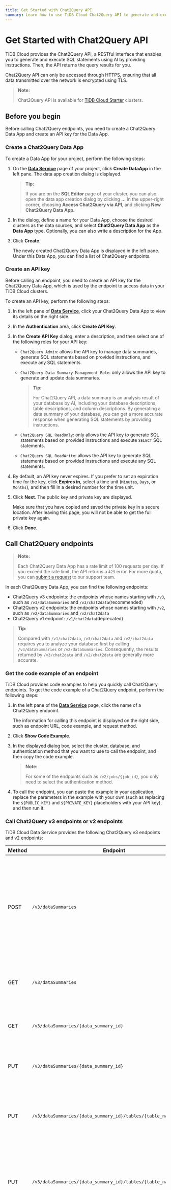 ```yaml
---
title: Get Started with Chat2Query API
summary: Learn how to use TiDB Cloud Chat2Query API to generate and execute SQL statements using AI by providing instructions.
---
```


# Get Started with Chat2Query API

TiDB Cloud provides the Chat2Query API, a RESTful interface that enables you to generate and execute SQL statements using AI by providing instructions. Then, the API returns the query results for you.

Chat2Query API can only be accessed through HTTPS, ensuring that all data transmitted over the network is encrypted using TLS.

> **Note:**
>
> Chat2Query API is available for [TiDB Cloud Starter](/tidb-cloud/select-cluster-tier.md#tidb-cloud-starter) clusters.

## Before you begin

Before calling Chat2Query endpoints, you need to create a Chat2Query Data App and create an API key for the Data App.

### Create a Chat2Query Data App

To create a Data App for your project, perform the following steps:

1. On the [**Data Service**](https://console.tidb.io/data-service) page of your project, click <MDSvgIcon name="icon-create-data-app" /> **Create DataApp** in the left pane. The data app creation dialog is displayed.

    > **Tip:**
    >
    > If you are on the **SQL Editor** page of your cluster, you can also open the data app creation dialog by clicking **...** in the upper-right corner, choosing **Access Chat2Query via API**, and clicking **New Chat2Query Data App**.

2. In the dialog, define a name for your Data App, choose the desired clusters as the data sources, and select **Chat2Query Data App** as the **Data App** type. Optionally, you can also write a description for the App.

3. Click **Create**.

   The newly created Chat2Query Data App is displayed in the left pane. Under this Data App, you can find a list of Chat2Query endpoints.

### Create an API key

Before calling an endpoint, you need to create an API key for the Chat2Query Data App, which is used by the endpoint to access data in your TiDB Cloud clusters.

To create an API key, perform the following steps:

1. In the left pane of [**Data Service**](https://console.tidb.io/data-service), click your Chat2Query Data App to view its details on the right side.
2. In the **Authentication** area, click **Create API Key**.
3. In the **Create API Key** dialog, enter a description, and then select one of the following roles for your API key:

   - `Chat2Query Admin`: allows the API key to manage data summaries, generate SQL statements based on provided instructions, and execute any SQL statements.
   - `Chat2Query Data Summary Management Role`: only allows the API key to generate and update data summaries.

        > **Tip:**
        >
        > For Chat2Query API, a data summary is an analysis result of your database by AI, including your database descriptions, table descriptions, and column descriptions. By generating a data summary of your database, you can get a more accurate response when generating SQL statements by providing instructions.

   - `Chat2Query SQL ReadOnly`: only allows the API key to generate SQL statements based on provided instructions and execute `SELECT` SQL statements.
   - `Chat2Query SQL ReadWrite`: allows the API key to generate SQL statements based on provided instructions and execute any SQL statements.

4. By default, an API key never expires. If you prefer to set an expiration time for the key, click **Expires in**, select a time unit (`Minutes`, `Days`, or `Months`), and then fill in a desired number for the time unit.

5. Click **Next**. The public key and private key are displayed.

    Make sure that you have copied and saved the private key in a secure location. After leaving this page, you will not be able to get the full private key again.

6. Click **Done**.

## Call Chat2Query endpoints

> **Note:**
>
> Each Chat2Query Data App has a rate limit of 100 requests per day. If you exceed the rate limit, the API returns a `429` error. For more quota, you can [submit a request](https://tidb.support.pingcap.com/) to our support team.

In each Chat2Query Data App, you can find the following endpoints:

- Chat2Query v3 endpoints: the endpoints whose names starting with `/v3`, such as `/v3/dataSummaries` and `/v3/chat2data`(recommended)
- Chat2Query v2 endpoints: the endpoints whose names starting with `/v2`, such as `/v2/dataSummaries` and `/v2/chat2data`
- Chat2Query v1 endpoint: `/v1/chat2data`(deprecated)

> **Tip:**
>
> Compared with `/v1/chat2data`, `/v3/chat2data` and `/v2/chat2data` requires you to analyze your database first by calling `/v3/dataSummaries` or `/v2/dataSummaries`. Consequently, the results returned by `/v3/chat2data` and `/v2/chat2data` are generally more accurate.

### Get the code example of an endpoint

TiDB Cloud provides code examples to help you quickly call Chat2Query endpoints. To get the code example of a Chat2Query endpoint, perform the following steps:

1. In the left pane of the [**Data Service**](https://console.tidb.io/data-service) page, click the name of a Chat2Query endpoint.

    The information for calling this endpoint is displayed on the right side, such as endpoint URL, code example, and request method.

2. Click **Show Code Example**.

3. In the displayed dialog box, select the cluster, database, and authentication method that you want to use to call the endpoint, and then copy the code example.

    > **Note:**
    >
    > For some of the endpoints such as `/v2/jobs/{job_id}`, you only need to select the authentication method.

4. To call the endpoint, you can paste the example in your application, replace the parameters in the example with your own (such as replacing the `${PUBLIC_KEY}` and `${PRIVATE_KEY}` placeholders with your API key), and then run it.

### Call Chat2Query v3 endpoints or v2 endpoints

TiDB Cloud Data Service provides the following Chat2Query v3 endpoints and v2 endpoints:

| Method | Endpoint | Description |
| ------ | -------- | ----------- |
| POST   | `/v3/dataSummaries` | This endpoint generates a data summary for your database schema, table schema, and column schema by using artificial intelligence for analysis. |
| GET    | `/v3/dataSummaries` | This endpoint retrieves all data summaries of your database. |
| GET    | `/v3/dataSummaries/{data_summary_id}` | This endpoint retrieves a specific data summary. |
| PUT    | `/v3/dataSummaries/{data_summary_id}` | This endpoint updates a specific data summary. |
| PUT    | `/v3/dataSummaries/{data_summary_id}/tables/{table_name}` | This endpoint updates the description of a specific table in a specific data summary. |
| PUT    | `/v3/dataSummaries/{data_summary_id}/tables/{table_name}/columns` | This endpoint updates the description of columns for a specific table in a specific data summary. |
| POST   | `/v3/knowledgeBases` | This endpoint creates a new knowledge base. For more information about the usage of knowledge base related endpoints, see [Use knowledge bases](/tidb-cloud/use-chat2query-knowledge.md).  |
| GET    | `/v3/knowledgeBases` | This endpoint retrieves all knowledge bases. |
| GET    | `/v3/knowledgeBases/{knowledge_base_id}` | This endpoint retrieves a specific knowledge base. |
| PUT    | `/v3/knowledgeBases/{knowledge_base_id}` | This endpoint updates a specific knowledge base. |
| POST   | `/v3/knowledgeBases/{knowledge_base_id}/data` | This endpoint adds data to a specific knowledge base. |
| GET    | `/v3/knowledgeBases/{knowledge_base_id}/data` | This endpoint retrieves data from a specific knowledge base. |
| PUT    | `/v3/knowledgeBases/{knowledge_base_id}/data/{knowledge_data_id}` | This endpoint updates specific data in a knowledge base. |
| DEL    | `/v3/knowledgeBases/{knowledge_base_id}/data/{knowledge_data_id}` | This endpoint deletes specific data from a knowledge base. |
| POST   | `/v3/sessions` | This endpoint creates a new session. For more information about the usage of session-related endpoints, see [Start multi-round Chat2Query](/tidb-cloud/use-chat2query-sessions.md). |
| GET    | `/v3/sessions` | This endpoint retrieves a list of all sessions. |
| GET    | `/v3/sessions/{session_id}` | This endpoint retrieves the details of a specific session. |
| PUT    | `/v3/sessions/{session_id}` | This endpoint updates a specific session. |
| PUT    | `/v3/sessions/{session_id}/reset` | This endpoint resets a specific session. |
| POST   | `/v3/sessions/{session_id}/chat2data` | This endpoint generates and executes SQL statements within a specific session using artificial intelligence. For more information, see [Start multi-round Chat2Query by using sessions](/tidb-cloud/use-chat2query-sessions.md). |
| POST   | `/v3/chat2data` | This endpoint enables you to generate and execute SQL statements using artificial intelligence by providing the data summary ID and instructions. |
| POST   | `/v3/refineSql` | This endpoint refines existing SQL queries using artificial intelligence. |
| POST   | `/v3/suggestQuestions` | This endpoint suggests questions based on the provided data summary. |
| POST   | `/v2/dataSummaries` | This endpoint generates a data summary for your database schema, table schema, and column schema using artificial intelligence. |
| GET    | `/v2/dataSummaries` | This endpoint retrieves all data summaries. |
| POST   | `/v2/chat2data` | This endpoint enables you to generate and execute SQL statements using artificial intelligence by providing the data summary ID and instructions. |
| GET    | `/v2/jobs/{job_id}` | This endpoint enables you to query the status of a specific data summary generation job. |

The steps to call `/v3/chat2data` and `/v2/chat2data` are the same. The following sections take `/v3/chat2data` as an example to show how to call it.

#### 1. Generate a data summary by calling `/v3/dataSummaries`

Before calling `/v3/chat2data`, let AI analyze the database and generate a data summary first by calling `/v3/dataSummaries`, so `/v3/chat2data` can get a better performance in SQL generation later.

The following is a code example of calling `/v3/dataSummaries` to analyze the `sp500insight` database and generate a data summary for the database:

```bash
curl --digest --user ${PUBLIC_KEY}:${PRIVATE_KEY} --request POST 'https://<region>.data.tidbcloud.com/api/v1beta/app/chat2query-<ID>/endpoint/v3/dataSummaries'\
 --header 'content-type: application/json'\
 --data-raw '{
    "cluster_id": "10140100115280519574",
    "database": "sp500insight",
    "description": "Data summary for SP500 Insight",
    "reuse": false
}'
```

In the preceding example, the request body is a JSON object with the following properties:

- `cluster_id`: _string_. A unique identifier of the TiDB cluster.
- `database`: _string_. The name of the database.
- `description`: _string_. A description of the data summary.
- `reuse`: _boolean_. Specifies whether to reuse an existing data summary. If you set it to `true`, the API will reuse an existing data summary. If you set it to `false`, the API will generate a new data summary.

An example response is as follows:

```js
{
  "code": 200,
  "msg": "",
  "result": {
    "data_summary_id": 304823,
    "job_id": "fb99ef785da640ab87bf69afed60903d"
  }
}
```

#### 2. Check the analysis status by calling `/v2/jobs/{job_id}`

The `/v3/dataSummaries` API is asynchronous. For a database with a large dataset, it might take a few minutes to complete the database analysis and return the full data summary.

To check the analysis status of your database, you can call the `/v2/jobs/{job_id}` endpoint as follows:

```bash
curl --digest --user ${PUBLIC_KEY}:${PRIVATE_KEY} --request GET 'https://<region>.data.dev.tidbcloud.com/api/v1beta/app/chat2query-<ID>`/endpoint/v2/jobs/{job_id}'\
 --header 'content-type: application/json'
```

An example response is as follows:

```js
{
  "code": 200,
  "msg": "",
  "result": {
    "ended_at": 1699518950, // A UNIX timestamp indicating when the job is finished
    "job_id": "fb99ef785da640ab87bf69afed60903d", // ID of current job
    "result": DataSummaryObject, // AI exploration information of the given database
    "status": "done" // Status of the current job
  }
}
```

If `"status"` is `"done"`, the full data summary is ready and you can now generate and execute SQL statements for this database by calling `/v3/chat2data`. Otherwise, you need to wait and check the analysis status later until it is done.

In the response, `DataSummaryObject` represents AI exploration information of the given database. The structure of `DataSummaryObject` is as follows:

```js
{
    "cluster_id": "10140100115280519574", // The cluster ID
    "data_summary_id": 304823, // The data summary ID
    "database": "sp500insight", // The database name
    "default": false, // Whether this data summary is the default one
    "status": "done", // The status of the data summary
    "description": {
        "system": "Data source for financial analysis and decision-making in stock market", // The description of the data summary generated by AI
        "user": "Data summary for SP500 Insight" // The description of the data summary provided by the user
    },
    "keywords": ["User_Stock_Selection", "Index_Composition"], // Keywords of the data summary
    "relationships": {
        "companies": {
            "referencing_table": "...", // The table that references the `companies` table
            "referencing_table_column": "..." // The column that references the `companies` table
            "referenced_table": "...", // The table that the `companies` table references
            "referenced_table_column": "..." // The column that the `companies` table references
        }
    }, // Relationships between tables
    "summary": "Financial data source for stock market analysis", // The summary of the data summary
    "tables": { // Tables in the database
      "companies": {
        "name": "companies" // The table name
        "description": "This table provides comprehensive...", // The description of the table
        "columns": {
          "city": { // Columns in the table
            "name": "city" // The column name
            "description": "The city where the company is headquartered.", // The description of the column
          }
        },
      },
    }
}
```

#### 3. Generate and execute SQL statements by calling `/v3/chat2data`

When the data summary of a database is ready, you can call `/v3/chat2data` to generate and execute SQL statements by providing the cluster ID, database name, and your question.

For example:

```bash
curl --digest --user ${PUBLIC_KEY}:${PRIVATE_KEY} --request POST 'https://<region>.data.tidbcloud.com/api/v1beta/app/chat2query-<ID>/endpoint/v3/chat2data'\
 --header 'content-type: application/json'\
 --data-raw '{
    "cluster_id": "10140100115280519574",
    "database": "sp500insight",
    "question": "<Your question to generate data>",
    "sql_generate_mode": "direct"
}'
```

The request body is a JSON object with the following properties:

- `cluster_id`: _string_. A unique identifier of the TiDB cluster.
- `database`: _string_. The name of the database.
- `data_summary_id`: _integer_. The ID of the data summary used to generate SQL. This property only takes effect if `cluster_id` and `database` are not provided. If you specify both `cluster_id` and `database`, the API uses the default data summary of the database.
- `question`: _string_. A question in natural language describing the query you want.
- `sql_generate_mode`: _string_. The mode to generate SQL statements. The value can be `direct` or `auto_breakdown`. If you set it to `direct`, the API will generate SQL statements directly based on the `question` you provided. If you set it to `auto_breakdown`, the API will break down the `question` into multiple tasks and generate SQL statements for each task.

An example response is as follows:

```js
{
  "code": 200,
  "msg": "",
  "result": {
    "cluster_id": "10140100115280519574",
    "database": "sp500insight",
    "job_id": "20f7577088154d7889964f1a5b12cb26",
    "session_id": 304832
  }
}
```

If you receive a response with the status code `400` as follows, it means that you need to wait a moment for the data summary to be ready.

```js
{
    "code": 400,
    "msg": "Data summary is not ready, please wait for a while and retry",
    "result": {}
}
```

The `/v3/chat2data` API is asynchronous. You can check the job status by calling the `/v2/jobs/{job_id}` endpoint:

```bash
curl --digest --user ${PUBLIC_KEY}:${PRIVATE_KEY} --request GET 'https://<region>.data.dev.tidbcloud.com/api/v1beta/app/chat2query-<ID>/endpoint/v2/jobs/{job_id}'\
 --header 'content-type: application/json'
```

An example response is as follows:

```js
{
  "code": 200,
  "msg": "",
  "result": {
    "ended_at": 1718785006, // A UNIX timestamp indicating when the job is finished
    "job_id": "20f7577088154d7889964f1a5b12cb26",
    "reason": "", // The reason for the job failure if the job fails
    "result": {
      "assumptions": [],
      "chart_options": { // The generated chart options for the result
        "chart_name": "Table",
        "option": {
          "columns": [
            "total_users"
          ]
        },
        "title": "Total Number of Users in the Database"
      },
      "clarified_task": "Count the total number of users in the database.", // The clarified description of the task
      "data": { // The data returned by the SQL statement
        "columns": [
          {
            "col": "total_users"
          }
        ],
        "rows": [
          [
            "1"
          ]
        ]
      },
      "description": "",
      "sql": "SELECT COUNT(`user_id`) AS total_users FROM `users`;", // The generated SQL statement
      "sql_error": null, // The error message of the SQL statement
      "status": "done", // The status of the job
      "task_id": "0",
      "type": "data_retrieval" // The type of the job
    },
    "status": "done"
  }
}
```

### Call the Chat2Data v1 endpoint (deprecated)

> **Note:**
>
> The Chat2Data v1 endpoint is deprecated. It is recommended that you call Chat2Data v3 endpoints instead.

TiDB Cloud Data Service provides the following Chat2Query v1 endpoint:

|  Method | Endpoint| Description |
|  ----  | ----  |----  |
|  POST | `/v1/chat2data`  | This endpoint allows you to generate and execute SQL statements using artificial intelligence by providing the target database name and instructions.  |

You can call the `/v1/chat2data` endpoint directly to generate and execute SQL statements. Compared with `/v2/chat2data`, `/v1/chat2data` provides a faster response but lower performance.

TiDB Cloud generates code examples to help you call an endpoint. To get the examples and run the code, see [Get the code example of an endpoint](#get-the-code-example-of-an-endpoint).

When calling `/v1/chat2data`, you need to replace the following parameters:

- Replace the `${PUBLIC_KEY}` and `${PRIVATE_KEY}` placeholders with your API key.
- Replace the `<your table name, optional>` placeholder with the table name you want to query. If you do not specify a table name, AI will query all tables in the database.
- Replace the `<your instruction>` placeholder with the instruction you want AI to generate and execute SQL statements.

> **Note:**
>
> - Each Chat2Query Data App has a rate limit of 100 requests per day. If you exceed the rate limit, the API returns a `429` error. For more quota, you can [submit a request](https://tidb.support.pingcap.com/) to our support team.
> - An API Key with the role `Chat2Query Data Summary Management Role` cannot call the Chat2Data v1 endpoint.
The following code example is used to count how many users are in the `sp500insight.users` table:

```bash
curl --digest --user ${PUBLIC_KEY}:${PRIVATE_KEY} --request POST 'https://<region>.data.dev.tidbcloud.com/api/v1beta/app/chat2query-<ID>/endpoint/chat2data'\
 --header 'content-type: application/json'\
 --data-raw '{
    "cluster_id": "10939961583884005252",
    "database": "sp500insight",
    "tables": ["users"],
    "instruction": "count the users"
}'
```

In the preceding example, the request body is a JSON object with the following properties:

- `cluster_id`: _string_. A unique identifier of the TiDB cluster.
- `database`: _string_. The name of the database.
- `tables`: _array_. (optional) A list of table names to be queried.
- `instruction`: _string_. An instruction in natural language describing the query you want.

The response is as follows:

```json
{
  "type": "chat2data_endpoint",
  "data": {
    "columns": [
      {
        "col": "COUNT(`user_id`)",
        "data_type": "BIGINT",
        "nullable": false
      }
    ],
    "rows": [
      {
        "COUNT(`user_id`)": "1"
      }
    ],
    "result": {
      "code": 200,
      "message": "Query OK!",
      "start_ms": 1699529488292,
      "end_ms": 1699529491901,
      "latency": "3.609656403s",
      "row_count": 1,
      "row_affect": 0,
      "limit": 1000,
      "sql": "SELECT COUNT(`user_id`) FROM `users`;",
      "ai_latency": "3.054822491s"
    }
  }
}
```

If your API call is not successful, you will receive a status code other than `200`. The following is an example of the `500` status code:

```json
{
  "type": "chat2data_endpoint",
  "data": {
    "columns": [],
    "rows": [],
    "result": {
      "code": 500,
      "message": "internal error! defaultPermissionHelper: rpc error: code = DeadlineExceeded desc = context deadline exceeded",
      "start_ms": "",
      "end_ms": "",
      "latency": "",
      "row_count": 0,
      "row_affect": 0,
      "limit": 0
    }
  }
}
```

## Learn more

- [Manage an API key](/tidb-cloud/data-service-api-key.md)
- [Start Multi-round Chat2Query](/tidb-cloud/use-chat2query-sessions.md)
- [Use Knowledge Bases](/tidb-cloud/use-chat2query-knowledge.md)
- [Response and Status Codes of Data Service](/tidb-cloud/data-service-response-and-status-code.md)
